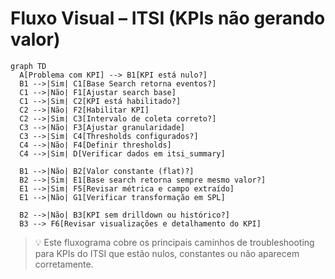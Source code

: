 # Fluxo Visual – ITSI (KPIs não gerando valor)

```mermaid
graph TD
  A[Problema com KPI] --> B1[KPI está nulo?]
  B1 -->|Sim| C1[Base Search retorna eventos?]
  C1 -->|Não| F1[Ajustar search base]
  C1 -->|Sim| C2[KPI está habilitado?]
  C2 -->|Não| F2[Habilitar KPI]
  C2 -->|Sim| C3[Intervalo de coleta correto?]
  C3 -->|Não| F3[Ajustar granularidade]
  C3 -->|Sim| C4[Thresholds configurados?]
  C4 -->|Não| F4[Definir thresholds]
  C4 -->|Sim| D[Verificar dados em itsi_summary]

  B1 -->|Não| B2[Valor constante (flat)?]
  B2 -->|Sim| E1[Base search retorna sempre mesmo valor?]
  E1 -->|Sim| F5[Revisar métrica e campo extraído]
  E1 -->|Não| G1[Verificar transformação em SPL]

  B2 -->|Não| B3[KPI sem drilldown ou histórico?]
  B3 --> F6[Revisar visualizações e detalhamento do KPI]
```

> 💡 Este fluxograma cobre os principais caminhos de troubleshooting para KPIs do ITSI que estão nulos, constantes ou não aparecem corretamente.
